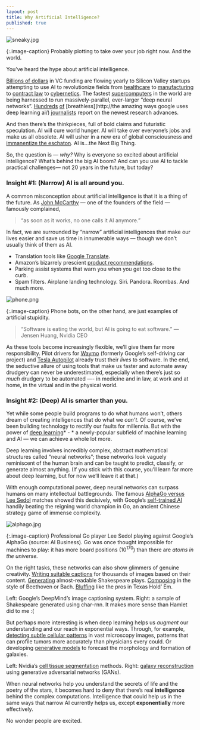 ```yaml
---
layout: post
title: Why Artificial Intelligence?
published: true
---
```

![sneaky.jpg]({{site.baseurl}}/media/sneaky.jpg)

{:.image-caption}
Probably plotting to take over your job right now. And the world.

You’ve heard the hype about artificial intelligence.

[Billions of
dollars](https://techcrunch.com/2017/07/15/vcs-determined-to-replace-your-job-keep-ais-funding-surge-rolling-in-q2/)
in VC funding are flowing yearly to Silicon Valley startups attempting to use AI
to revolutionize fields from
[healthcare](https://deepmind.com/applied/deepmind-health/working-nhs/health-research-tomorrow/)
to [manufacturing](https://www.instrumental.com/) to [contract
law](http://www.rossintelligence.com/) to [cybernetics](https://neuralink.com/).
The fastest
[supercomputers](https://www.nextplatform.com/2017/03/28/scaling-deep-learning-beyond-18000-gpus/)
in the world are being harnessed to run massively-parallel, ever-larger “deep
neural networks”.
[Hundreds](https://techcrunch.com/2017/08/28/intel-shows-off-the-movidius-myriad-x-a-computer-version-chip-with-some-serious-brains)
[of](https://www.forbes.com/sites/quora/2017/08/16/how-is-deep-learning-changing-the-world-of-sports)
[breathless](http://the amazing ways google uses deep learning ai/)
[journalists](https://www.infoworld.com/article/3219369/machine-learning/microsofts-project-brainwave-accelerates-deep-learning-in-azure.html)
report on the newest research advances.

And then there’s the thinkpieces, full of bold claims and futuristic
speculation. AI will cure world hunger. AI will take over everyone’s jobs and
make us all obsolete. AI will usher in a new era of global consciousness and
[immanentize the eschaton](https://en.wikipedia.org/wiki/Technological_singularity). AI is…the Next Big Thing.

So, the question is — *why?* Why is everyone so excited about artificial
intelligence? What’s behind the big AI boom? And can you use AI to tackle
practical challenges— not 20 years in the future, but today?

### Insight #1: \(Narrow\) AI is all around you.

A common misconception about artificial intelligence is that it is a thing of
the future. As [John McCarthy](https://en.wikipedia.org/wiki/John_McCarthy_(computer_scientist)) — one of the founders of the field — famously
complained,

> “as soon as it works, no one calls it AI anymore.”

In fact, we are surrounded by “narrow” artificial intelligences that make our
lives easier and save us time in innumerable ways — though we don’t usually
think of them as AI.

* Translation tools like [Google
Translate](https://translate.google.com/).
* Amazon’s bizarrely prescient [product
recommendations](https://www.cs.umd.edu/~samir/498/Amazon-Recommendations.pdf).
* Parking assist systems that warn you when you get too close to the curb.
* Spam filters. Airplane landing technology. Siri. Pandora. Roombas. And much
more.

![phone.png]({{site.baseurl}}/media/phone.png)

{:.image-caption}
Phone bots, on the other hand, are just examples of artificial stupidity.
   

> “Software is eating the world, but AI is going to eat software.” — Jensen Huang,
> Nvidia CEO

As these tools become increasingly flexible, we’ll give them far more
responsibility. Pilot drivers for [Waymo](https://waymo.com/) (formerly Google’s
self-driving car project) and [Tesla Autopilot](https://www.tesla.com/autopilot)
already trust their *lives* to software. In the end, the seductive allure of
using tools that make us faster and automate away drudgery can never be
underestimated, especially when there’s just so *much* drudgery to be automated
—- in medicine and in law, at work and at home, in the virtual and in the
physical world.

### Insight #2: (Deep) AI is smarter than you.

Yet while some people build programs to do what humans won’t, others dream of
creating intelligences that do what we *can’t*. Of course, we’ve been building
technology to rectify our faults for millennia. But with the power of [deep
learning](https://en.wikipedia.org/wiki/Deep_learning)* - * a newly-popular
subfield of machine learning and AI — we can achieve a whole lot more.

Deep learning involves incredibly complex, abstract mathematical structures
called “neural networks”; these networks look vaguely reminiscent of the human
brain and can be taught to predict, classify, or generate almost anything. \(If
you stick with this course, you’ll learn far more about deep learning, but for
now we’ll leave it at that.\)

With enough computational power, deep neural networks can surpass humans on many
intellectual battlegrounds. The famous [AlphaGo versus Lee
Sedol](https://en.wikipedia.org/wiki/AlphaGo_versus_Lee_Sedol) matches showed
this decisively, with Google’s [self-trained
AI](https://deepmind.com/research/alphago/) handily beating the reigning world
champion in Go, an ancient Chinese strategy game of immense complexity.

![alphago.jpg]({{site.baseurl}}/media/alphago.jpg)

{:.image-caption}
Professional Go player Lee Sedol playing against Google’s AlphaGo (source: AI
Business). Go was once thought impossible for machines to play: it has more
board positions \($10^170$\) than there are *atoms in the universe.*

On the right tasks, these networks can also show glimmers of genuine creativity.
[Writing suitable
captions](http://cs.stanford.edu/people/karpathy/deepimagesent/) for thousands
of images based on their content.
[Generating](http://karpathy.github.io/2015/05/21/rnn-effectiveness/)
almost-readable Shakespeare plays.
[Composing](http://www.hexahedria.com/2015/08/03/composing-music-with-recurrent-neural-networks/)
in the style of Beethoven or Bach. [Bluffing](https://arxiv.org/abs/1701.01724)
like the pros in Texas Hold’ Em.

<span class="figcaption_hack">Left: Google’s DeepMind’s image captioning system. Right: a sample of
Shakespeare generated using char-rnn. It makes more sense than Hamlet did to me
:(</span>

But perhaps more interesting is when deep learning helps us *augment* our
understanding and our reach in exponential ways. Through, for example,
[detecting subtle cellular
patterns](http://www.sciencedirect.com/science/article/pii/S1361841514001819) in
vast microscopy images, patterns that can profile tumors more accurately than
physicians every could. Or developing [generative
models](http://www.astro.ethz.ch/schawinski/research/research-projects/deep-learning-and-big-data-in-astrophysics.html)
to forecast the morphology and formation of galaxies.

<span class="figcaption_hack">Left: Nvidia’s [cell tissue
segmentation](http://www.sciencedirect.com/science/article/pii/S1361841514001819)
methods. Right: [galaxy
reconstruction](http://www.astro.ethz.ch/schawinski/research/research-projects/deep-learning-and-big-data-in-astrophysics.html)
using generative adversarial networks (GANs).</span>

When neural networks help you understand the secrets of life and the poetry of
the stars, it becomes hard to deny that there’s real **intelligence** behind the
complex computations. Intelligence that could help us in the same ways that
narrow AI currently helps us, except **exponentially** more effectively.

No wonder people are excited.